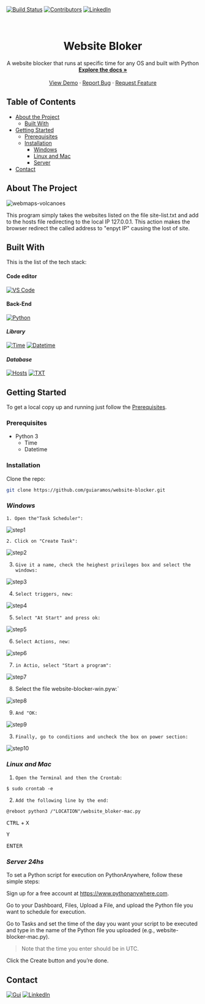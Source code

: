 <!-- PROJECT SHIELDS -->
[![Build Status][build-shield]]()
[![Contributors][contributors-shield]]()
[![LinkedIn][linkedin-shield]][linkedin-url]



<!-- PROJECT LOGO -->
<br />
<p align="center">
  <a href="https://github.com/guiaramos/website-blocker.git>
    <img src="" alt="Logo" width="80" height="80">
  </a>

  <h1 align="center">Website Bloker</h1>

  <p align="center">
    A website blocker that runs at specific time for any OS and built with Python
    <br />
    <a href="https://github.com/guiaramos/website-blocker.git"><strong>Explore the docs »</strong></a>
    <br />
    <br />
    <a href="https://github.com/guiaramos/website-blocker.git">View Demo</a>
    ·
    <a href="https://github.com/guiaramos/website-blocker.git/issues">Report Bug</a>
    ·
    <a href="https://github.com/guiaramos/website-blocker.git/issues">Request Feature</a>
  </p>
</p>


<!-- TABLE OF CONTENTS -->
## Table of Contents

* [About the Project](#about-the-project)
  * [Built With](#built-with)
* [Getting Started](#getting-started)
  * [Prerequisites](#prerequisites)
  * [Installation](#installation)
    * [Windows](#windows)
    * [Linux and Mac](#Linux_and_Mac)
    * [Server](#Server_24hs)
* [Contact](#contact)


<!-- ABOUT THE PROJECT -->
## **About The Project**

![webmaps-volcanoes][product-screenshot]

This program simply takes the websites listed on the file site-list.txt and add to the hosts file redirecting to the local IP 127.0.0.1. This action makes the browser redirect the called address to "enpyt IP" causing the lost of site.

## Built With
This is the list of the tech stack:


#### **Code editor**
[![VS Code][VSCode-shield]][VScode-url]

#### **Back-End**
[![Python][Python-shield]][Python-url]

#### _Library_
[![Time][Time-shield]][Time-url]
[![Datetime][Datetime-shield]][Datetime-url]

#### _Database_
[![Hosts][Hosts-shield]][Hosts-url]
[![TXT][TXT-shield]][TXT-url]


<!-- GETTING STARTED -->
## Getting Started

To get a local copy up and running just follow the [Prerequisites](#prerequisites).

### Prerequisites
* Python 3
    * Time
    * Datetime

### Installation

Clone the repo:
```sh
git clone https://github.com/guiaramos/website-blocker.git
```

### _Windows_

`1. Open the"Task Scheduler":`

![step1](img/win-setp-1.png)

`2. Click on "Create Task":`

![step2](img/win-setp-2.png)

3. `Give it a name, check the heighest privileges box and select the windows:` 

![step3](img/win-setp-3.png)

4. `Select triggers, new:` 

![step4](img/win-setp-4.png)

5. `Select "At Start" and press ok:` 

![step5](img/win-setp-5.png)

6. `Select Actions, new:` 

![step6](img/win-setp-6.png)

7. `in Actio, select "Start a program":` 

![step7](img/win-setp-7.png)

8. Select the file website-blocker-win.pyw:` 

![step8](img/win-setp-8.png)

9. `And "OK:` 

![step9](img/win-setp-9.png)

3. `Finally, go to conditions and uncheck the box on power section: ` 

![step10](img/win-setp-10.png)

### _Linux and Mac_
1. `Open the Terminal and then the Crontab:`

```t
$ sudo crontab -e
```

2. `Add the following line by the end:`

```t
@reboot python3 /"LOCATION"/website_bloker-mac.py
```
<kbd>CTRL</kbd> + <kbd>X</kbd>

<kbd>Y</kbd>

<kbd>ENTER</kbd>

### _Server 24hs_

To set a Python script for execution on PythonAnywhere, follow these simple steps:

Sign up for a free account at https://www.pythonanywhere.com.

Go to your Dashboard, Files, Upload a File, and upload the Python file you want to schedule for execution.

Go to Tasks and set the time of the day you want your script to be executed and type in the name of the Python file you  uploaded (e.g., website-blocker-mac.py). 
>Note that the time you enter should be in UTC.

Click the Create button and you’re done.

<!-- CONTACT -->
## Contact

[![Gui][Gui-shield]][Gui-url]
[![LinkedIn][linkedin-shield]][linkedin-url]


<!-- MARKDOWN LINKS & IMAGES -->

[build-shield]: https://img.shields.io/badge/build-passing-brightgreen.svg?style=flat-square
[contributors-shield]: https://img.shields.io/badge/contributors-1-orange.svg?style=flat-square
[license-shield]: https://img.shields.io/badge/license-MIT-blue.svg?style=flat-square
[linkedin-shield]: https://img.shields.io/badge/-LinkedIn-black.svg?style=flat-square&logo=linkedin&colorB=555
[linkedin-url]: https://www.linkedin.com/in/guilhermearamos/
[product-screenshot]: img/program-img.png
[VSCode-shield]:https://img.shields.io/badge/-Visual%20Studio%20Code-lightgrey.svg?logo=visual-studio-code
[VScode-url]:https://code.visualstudio.com/docs
[Python-shield]:https://img.shields.io/badge/-Python-9cf.svg?logo=Python
[Python-url]:https://docs.python.org/3/
[Hosts-shield]:https://img.shields.io/badge/-Hosts-yellow.svg?logo=internet-explorer
[Hosts-url]:https://www.howtogeek.com/howto/27350/beginner-geek-how-to-edit-your-hosts-file/
[Gui-shield]:https://img.shields.io/badge/Guilherme%20Ramos-e--Mail-lightgrey.svg
[Gui-url]:gui_aramos@outlook.com
[HTML-shield]:https://img.shields.io/badge/-HTML-blue.svg?logo=HTML5
[HTML-url]:https://www.w3schools.com/html/html5_intro.asp
[TXT-shield]:https://img.shields.io/badge/-TXT-yellow.svg?logo=sublime-text
[TXT-url]: https://en.wikipedia.org/wiki/Comma-separated_values
[Time-shield]:https://img.shields.io/badge/-Time-green.svg?logo=Python
[Time-url]:https://docs.python.org/3/library/time.html
[Datetime-shield]:https://img.shields.io/badge/-Datetime-green.svg?logo=Python
[Datetime-url]:https://docs.python.org/3/library/datetime.html